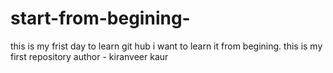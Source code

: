 # start-from-begining-
this is my frist day to learn git hub 
i want to learn it from begining.
this is my first repository 
author - kiranveer kaur 

